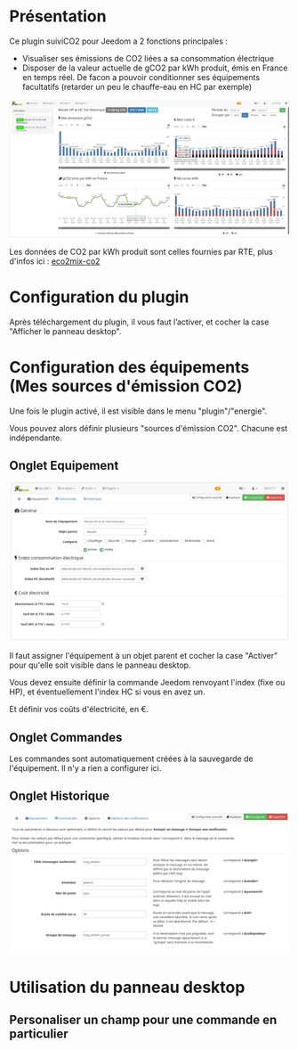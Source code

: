 Présentation
============

Ce plugin suiviCO2 pour Jeedom a 2 fonctions principales : 
- Visualiser ses émissions de CO2 liées a sa consommation électrique
- Disposer de la valeur actuelle de gCO2 par kWh produit, émis en France en temps réel. De facon a pouvoir conditionner ses équipements facultatifs (retarder un peu le chauffe-eau en HC par exemple)


![](https://raw.githubusercontent.com/AgP42/suiviCO2/dev/docs/assets/images/PanneauDesktop.png)

Les données de CO2 par kWh produit sont celles fournies par RTE, plus d'infos ici : <a href="https://www.rte-france.com/fr/eco2mix/eco2mix-co2" target="_blank">eco2mix-co2</a>


Configuration du plugin
========================

Après téléchargement du plugin, il vous faut l’activer, et cocher la case "Afficher le panneau desktop". 

Configuration des équipements (Mes sources d'émission CO2)
=================================================

Une fois le plugin activé, il est visible dans le menu "plugin"/"energie".

Vous pouvez alors définir plusieurs "sources d'émission CO2". Chacune est indépendante. 


Onglet Equipement
-----------------

![](https://raw.githubusercontent.com/AgP42/suiviCO2/dev/docs/assets/images/OngletEquipement.png)

Il faut assigner l'équipement à un objet parent et cocher la case "Activer" pour qu'elle soit visible dans le panneau desktop. 

Vous devez ensuite définir la commande Jeedom renvoyant l'index (fixe ou HP), et éventuellement l'index HC si vous en avez un. 

Et définir vos coûts d'électricité, en €. 


Onglet Commandes
-----------------

Les commandes sont automatiquement créées à la sauvegarde de l'équipement. Il n'y a rien a configurer ici. 


Onglet Historique
--------------


![](https://raw.githubusercontent.com/AgP42/Jeedom-AutoRemote/master/docs/assets/images/Opt_msg.png)


Utilisation du panneau desktop
======================

Personaliser un champ pour une commande en particulier
------------------------------------------------------

